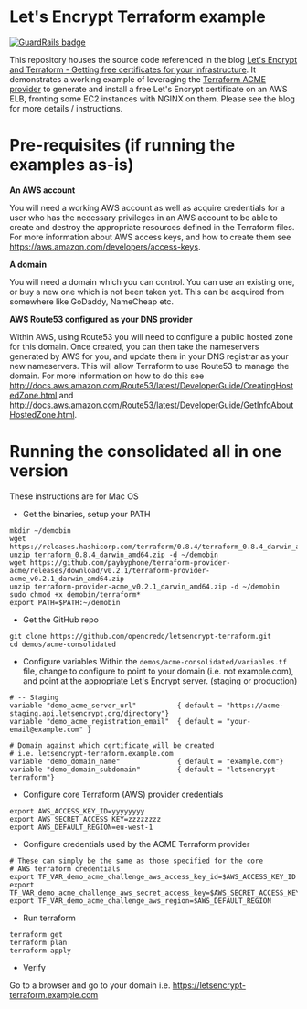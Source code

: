 # Let's Encrypt Terraform example

[![GuardRails badge](https://badges.production.guardrails.io/bennythejudge/letsencrypt-terraform.svg)](https://www.guardrails.io)

This repository houses the source code referenced in the blog [Let's Encrypt and Terraform - Getting free certificates for your infrastructure](https://opencredo.com/letsencrypt-terraform). It demonstrates a working example of leveraging the [Terraform ACME provider](https://github.com/paybyphone/terraform-provider-acme) to generate and install a free Let's Encrypt certificate on an AWS ELB, fronting some EC2 instances with NGINX on them. Please see the blog for more details / instructions.


# Pre-requisites (if running the examples as-is) 
**An AWS account**

You will need a working AWS account as well as acquire credentials for a user who has the necessary privileges in an AWS account to be able to create and destroy the appropriate resources defined in the Terraform files. For more information about AWS access keys, and how to create them see https://aws.amazon.com/developers/access-keys.

**A domain** 

You will need a domain which you can control. You can use an existing one, or buy a new one which is not been taken yet. This can be acquired from somewhere like GoDaddy, NameCheap etc. 

**AWS Route53 configured as your DNS provider**

Within AWS, using Route53 you will need to configure a public hosted zone for this domain. Once created, you can then take the nameservers generated by AWS for you, and update them in your DNS registrar as your new nameservers. This will allow Terraform to use Route53 to manage the domain. For more information on how to do this see http://docs.aws.amazon.com/Route53/latest/DeveloperGuide/CreatingHostedZone.html and http://docs.aws.amazon.com/Route53/latest/DeveloperGuide/GetInfoAboutHostedZone.html.

# Running the consolidated all in one version 
These instructions are for Mac OS

* Get the binaries, setup your PATH
````
mkdir ~/demobin
wget https://releases.hashicorp.com/terraform/0.8.4/terraform_0.8.4_darwin_amd64.zip
unzip terraform_0.8.4_darwin_amd64.zip -d ~/demobin
wget https://github.com/paybyphone/terraform-provider-acme/releases/download/v0.2.1/terraform-provider-acme_v0.2.1_darwin_amd64.zip
unzip terraform-provider-acme_v0.2.1_darwin_amd64.zip -d ~/demobin
sudo chmod +x demobin/terraform*
export PATH=$PATH:~/demobin
````

* Get the GitHub repo
````
git clone https://github.com/opencredo/letsencrypt-terraform.git
cd demos/acme-consolidated
````


* Configure variables
Within the `demos/acme-consolidated/variables.tf` file, change to configure to point to your domain (i.e. not example.com), and point at the appropriate Let's Encrypt server. (staging or production)

````
# -- Staging
variable "demo_acme_server_url"          { default = "https://acme-staging.api.letsencrypt.org/directory"}
variable "demo_acme_registration_email"  { default = "your-email@example.com" }

# Domain against which certificate will be created
# i.e. letsencrypt-terraform.example.com
variable "demo_domain_name"              { default = "example.com"}
variable "demo_domain_subdomain"         { default = "letsencrypt-terraform"}
````

* Configure core Terraform (AWS) provider credentials
```` 
export AWS_ACCESS_KEY_ID=yyyyyyyy 
export AWS_SECRET_ACCESS_KEY=zzzzzzzz 
export AWS_DEFAULT_REGION=eu-west-1
````

* Configure credentials used by the ACME Terraform provider
````
# These can simply be the same as those specified for the core 
# AWS terraform credentials 
export TF_VAR_demo_acme_challenge_aws_access_key_id=$AWS_ACCESS_KEY_ID 
export TF_VAR_demo_acme_challenge_aws_secret_access_key=$AWS_SECRET_ACCESS_KEY
export TF_VAR_demo_acme_challenge_aws_region=$AWS_DEFAULT_REGION
````

* Run terraform
````
terraform get
terraform plan 
terraform apply
````

* Verify

Go to a browser and go to your domain i.e. https://letsencrypt-terraform.example.com

